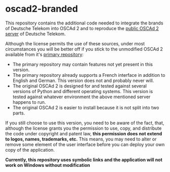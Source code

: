 oscad2-branded
==============

This repository contains the additional code needed to integrate the
brands of Deutsche Telekom into OSCAd 2 and to reproduce the
[public OSCAd 2 server](http://opensource.telekom.net/oscad) of
Deutsche Telekom.

Although the license permits the use of these sources, under most
circumstances you will be better off if you stick to the unmodified
OSCAd 2 available from it's
[primary repository](http://github.com/AmadeusITGroup/oscad):  

 * The primary repository may contain features not yet present in this
   version. 
 * The primary repository already supports a French interface in
   addition to English and German. This version does not and probably
   never will.
 * The original OSCAd 2 is designed for and tested against several
   versions of Python and different operating systems.  This version
   is tested against whatever environment the above mentioned server
   happens to run.
 * The original OSCAd 2 is easier to install because it is not split
   into two parts.

If you still choose to use this version, you need to be aware of the
fact, that, although the license grants you the permission to use,
copy, and distribute the code under copyright and patent law,
**this permission does not extend to logos, names, trademarks, etc.**
This means, you may need to alter or remove some element of the user
interface before you can deploy your own copy of the application.

**Currently, this repository uses symbolic links and the application
will not work on Windows without modification**
